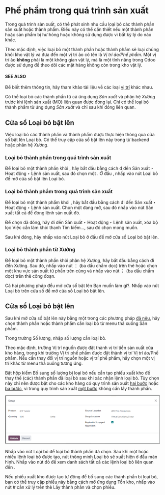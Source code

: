 # Phế phẩm trong quá trình sản xuất

Trong quá trình sản xuất, có thể phát sinh nhu cầu loại bỏ các thành phần sản xuất hoặc thành phẩm. Điều này có thể cần thiết nếu một thành phần hoặc sản phẩm bị hư hỏng hoặc không sử dụng được vì bất kỳ lý do nào khác.

Theo mặc định, việc loại bỏ một thành phần hoặc thành phẩm sẽ loại chúng khỏi kho vật lý và đưa đến một vị trí ảo có tên là *Vị trí ảo/Phế phẩm*. Một vị trí ảo **không** phải là một không gian vật lý, mà là một tính năng trong Odoo được sử dụng để theo dõi các mặt hàng không còn trong kho vật lý.

#### SEE ALSO
Để biết thêm thông tin, hãy tham khảo tài liệu về các loại [vị trí](../../inventory/warehouses_storage/inventory_management.md) khác nhau.

Có thể loại bỏ các thành phần từ cả ứng dụng *Sản xuất* và phân hệ *Xưởng* trước khi lệnh sản xuất (MO) liên quan được đóng lại. Chỉ có thể loại bỏ thành phẩm từ ứng dụng *Sản xuất* và chỉ sau khi đóng  liên quan.

<a id="manufacturing-management-scrap-window"></a>

## Cửa sổ Loại bỏ bật lên

Việc loại bỏ các thành phần và thành phẩm được thực hiện thông qua cửa sổ bật lên Loại bỏ. Có thể truy cập cửa sổ bật lên này trong  từ backend hoặc phân hệ *Xưởng*.

### Loại bỏ thành phần trong quá trình sản xuất

Để loại bỏ một thành phần khỏi , hãy bắt đầu bằng cách đ đến Sản xuất ‣ Hoạt động ‣ Lệnh sản xuất, sau đó chọn một . Ở đầu , nhấp vào nút Loại bỏ để mở cửa sổ bật lên Loại bỏ.

### Loại bỏ thành phẩm trong quá trình sản xuất

Để loại bỏ một thành phẩm khỏi , hãy bắt đầu bằng cách đi đến Sản xuất ‣ Hoạt động ‣ Lệnh sản xuất. Chọn một  đang mở, sau đó nhấp vào nút Sản xuất tất cả để đóng lệnh sản xuất đó.

Để chọn  đã đóng, hãy đi đến Sản xuất ‣ Hoạt động ‣ Lệnh sản xuất, xóa bộ lọc Việc cần làm khỏi thanh Tìm kiếm..., sau đó chọn  mong muốn.

Sau khi đóng, hãy nhấp vào nút Loại bỏ ở đầu  để mở cửa sổ Loại bỏ bật lên.

### Loại bỏ thành phần từ Xưởng

Để loại bỏ một thành phần khỏi phân hệ *Xưởng*, hãy bắt đầu bằng cách đi đến Xưởng. Sau đó, nhấp vào nút ⋮ (ba dấu chấm dọc) trên thẻ  hoặc chọn một khu vực sản xuất từ phần trên cùng và nhấp vào nút ⋮ (ba dấu chấm dọc) trên thẻ công đoạn.

Cả hai phương pháp đều mở cửa sổ bật lên Bạn muốn làm gì?. Nhấp vào nút Loại bỏ trên cửa sổ để mở cửa sổ Loại bỏ bật lên.

## Cửa sổ Loại bỏ bật lên

Sau khi mở cửa sổ bật lên này bằng một trong các phương pháp [đã nêu](#manufacturing-management-scrap-window), hãy chọn thành phần hoặc thành phẩm cần loại bỏ từ menu thả xuống Sản phẩm.

Trong trường Số lượng, nhập số lượng cần loại bỏ.

Theo mặc định, trường Vị trí nguồn được đặt thành vị trí tiền sản xuất của kho hàng, trong khi trường Vị trí phế phẩm được đặt thành vị trí Vị trí ảo/Phế phẩm. Nếu cần thay đổi vị trí nguồn hoặc vị trí phế phẩm, hãy chọn một vị trí khác từ menu thả xuống tương ứng.

Bật hộp kiểm Bổ sung số lượng bị loại bỏ nếu cần tạo phiếu xuất kho để thay thế (các) thành phần đã loại bỏ sau khi xác nhận lệnh loại bỏ. Tùy chọn này chỉ nên được bật cho các kho hàng có quy trình sản xuất [hai bước](../basic_setup/two_step_manufacturing.md) hoặc [ba bước](../basic_setup/three_step_manufacturing.md), vì trong quy trình sản xuất [một bước](../basic_setup/one_step_manufacturing.md) không cần lấy thành phần.

![Cửa sổ Loại bỏ bật lên.](scrap_manufacturing/scrap-window.png)

Nhấp vào nút Loại bỏ để loại bỏ thành phần đã chọn. Sau khi một hoặc nhiều lệnh loại bỏ được tạo, nút thông minh Loại bỏ sẽ xuất hiện ở đầu màn hình. Nhấp vào nút đó để xem danh sách tất cả các lệnh loại bỏ liên quan đến .

Nếu phiếu xuất kho được tạo tự động để bổ sung các thành phần bị loại bỏ, bạn có thể truy cập phiếu này bằng cách mở ứng dụng Tồn kho, nhấp vào nút # cần xử lý trên thẻ Lấy thành phần và chọn phiếu.
